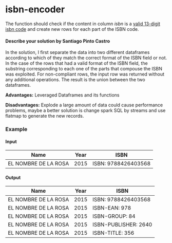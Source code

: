 # isbn-encoder

The function should check if the content in column _isbn_ is a [valid 13-digit isbn code](https://en.wikipedia.org/wiki/International_Standard_Book_Number) and create new rows for each part of the ISBN code.

#### Describe your solution by Santiago Pinto Castro
In the solution, I first separate the data into two different dataframes according to which of they match the correct 
format of the ISBN field or not. In the case of the rows that had a valid format of the ISBN field, the substring 
corresponding to each one of the parts that compouse the ISBN was exploited. For non-compliant rows, the input row was 
returned without any additional operations. The result is the union between the two dataframes.

**Advantages:**
Leveraged Dataframes and its functions 

**Disadvantages:**
Explode a large amount of data could cause performance problems, maybe a better solution is change spark SQL by 
streams and use flatmap to generate the new records.

### Example

#### Input

| Name        | Year           | ISBN  |
| ----------- |:--------------:|-------|
| EL NOMBRE DE LA ROSA      | 2015 | ISBN: 9788426403568 |

#### Output

| Name        | Year           | ISBN  |
| ----------- |:--------------:|-------|
| EL NOMBRE DE LA ROSA      | 2015 | ISBN: 9788426403568 |
| EL NOMBRE DE LA ROSA      | 2015 | ISBN-EAN: 978 |
| EL NOMBRE DE LA ROSA      | 2015 | ISBN-GROUP: 84 |
| EL NOMBRE DE LA ROSA      | 2015 | ISBN-PUBLISHER: 2640 |
| EL NOMBRE DE LA ROSA      | 2015 | ISBN-TITLE: 356 |
